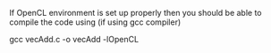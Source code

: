 If OpenCL environment is set up properly then you should be able to compile the code using (if using gcc compiler)

gcc vecAdd.c -o vecAdd -lOpenCL
